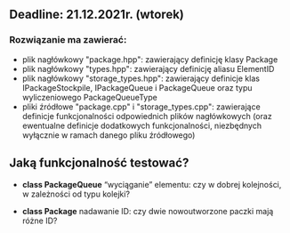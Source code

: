 ## Deadline: 21.12.2021r. (wtorek)

### Rozwiązanie ma zawierać:
- plik nagłówkowy "package.hpp": zawierający definicję klasy Package
- plik nagłówkowy "types.hpp": zawierający definicję aliasu ElementID
- plik nagłówkowy "storage_types.hpp": zawierający definicje klas IPackageStockpile, IPackageQueue i PackageQueue oraz typu wyliczeniowego PackageQueueType
- pliki źródłowe "package.cpp" i "storage_types.cpp": zawierające definicje funkcjonalności odpowiednich plików nagłówkowych (oraz ewentualne definicje dodatkowych funkcjonalności, niezbędnych wyłącznie w ramach danego pliku źródłowego)

## Jaką funkcjonalność testować?
- **class PackageQueue**
  “wyciąganie” elementu: czy w dobrej kolejności, w zależności od typu kolejki?

- **class Package**
  nadawanie ID: czy dwie nowoutworzone paczki mają różne ID?

